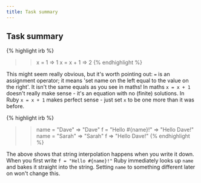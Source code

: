 ```yaml
---
title: Task summary
---
```


## Task summary

{% highlight irb %}
>> x = 1
=> 1
>> x = x + 1
=> 2
{% endhighlight %}

This might seem really obvious, but it's worth pointing out: `=` is an assignment operator; it means 'set name on the left equal to the value on the right'. It isn't the same equals as you see in maths! In maths `x = x + 1` doesn't really make sense - it's an equation with no (finite) solutions. In Ruby `x = x + 1` makes perfect sense - just set `x` to be one more than it was before.

{% highlight irb %}
>> name = "Dave"
=> "Dave"
>> f = "Hello #{name}!"
=> "Hello Dave!"
>> name = "Sarah"
=> "Sarah"
>> f
=> "Hello Dave!"
{% endhighlight %}

The above shows that string interpolation happens when you write it down. When you first write `f = "Hello #{name}!"` Ruby immediately looks up `name` and bakes it straight into the string. Setting `name` to something different later on won't change this.
